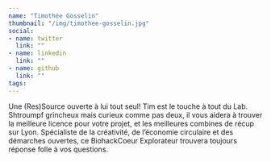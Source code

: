 ```yaml
---
name: "Timothée Gosselin"
thumbnail: "/img/timothee-gosselin.jpg"
social:
- name: twitter
  link: ""
- name: linkedin
  link: ""
- name: github
  link: ""
tags:
---
```


Une (Res)Source ouverte à lui tout seul! Tim est le touche à tout du Lab. Shtroumpf grincheux mais curieux comme pas deux, il vous aidera à trouver la meilleure licence pour votre projet, et les meilleures combines de récup sur Lyon. Spécialiste de la créativité, de l’économie circulaire et des démarches ouvertes, ce BiohackCoeur Explorateur trouvera toujours réponse folle à vos questions.
